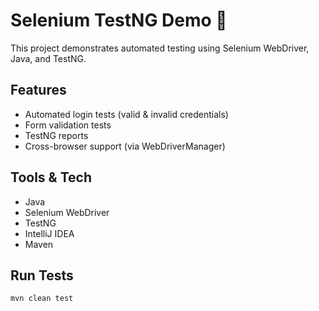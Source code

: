 # Selenium TestNG Demo 🚀

This project demonstrates automated testing using Selenium WebDriver, Java, and TestNG.

## Features
- Automated login tests (valid & invalid credentials)
- Form validation tests
- TestNG reports
- Cross-browser support (via WebDriverManager)

## Tools & Tech
- Java
- Selenium WebDriver
- TestNG
- IntelliJ IDEA
- Maven

## Run Tests
```bash
mvn clean test
